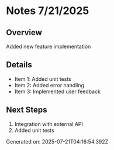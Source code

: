 # Notes 7/21/2025

## Overview
Added new feature implementation

## Details
- Item 1: Added unit tests
- Item 2: Added error handling
- Item 3: Implemented user feedback

## Next Steps
1. Integration with external API
2. Added unit tests

Generated on: 2025-07-21T04:16:54.392Z
